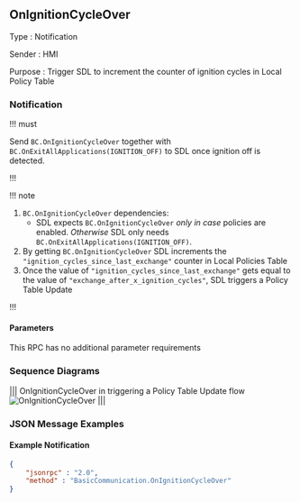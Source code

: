 ## OnIgnitionCycleOver

Type
: Notification

Sender
: HMI

Purpose
: Trigger SDL to increment the counter of ignition cycles in Local Policy Table

### Notification

!!! must

Send `BC.OnIgnitionCycleOver` together with `BC.OnExitAllApplications(IGNITION_OFF)` to SDL once ignition off is detected.

!!!

!!! note

1. `BC.OnIgnitionCycleOver` dependencies:
   * SDL expects `BC.OnIgnitionCycleOver` _only in case_ policies are enabled. _Otherwise_ SDL only needs `BC.OnExitAllApplications(IGNITION_OFF)`.
2. By getting `BC.OnIgnitionCycleOver` SDL increments the `"ignition_cycles_since_last_exchange"` counter in Local Policies Table  
3. Once the value of `"ignition_cycles_since_last_exchange"` gets equal to the value of `"exchange_after_x_ignition_cycles"`, SDL triggers a Policy Table Update

!!!

#### Parameters

This RPC has no additional parameter requirements

### Sequence Diagrams

|||
OnIgnitionCycleOver in triggering a Policy Table Update flow
![OnIgnitionCycleOver](./assets/OnIgnitionCycleOver_in_Proprietary_PTU_flow.png)
|||

### JSON Message Examples

#### Example Notification

```json
{
	"jsonrpc" : "2.0",
	"method" : "BasicCommunication.OnIgnitionCycleOver"
}
```
